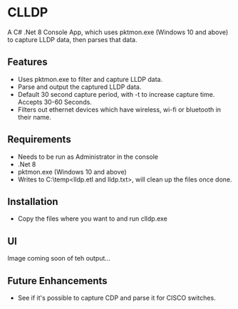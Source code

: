 # CLLDP

A C# .Net 8 Console App, which uses pktmon.exe (Windows 10 and above) to capture LLDP data, then parses that data.

## Features

- Uses pktmon.exe to filter and capture LLDP data.
- Parse and output the captured LLDP data.
- Default 30 second capture period, with -t <seconds> to increase capture time. Accepts 30-60 Seconds.
- Filters out ethernet devices which have wireless, wi-fi or bluetooth in their name.

## Requirements
- Needs to be run as Administrator in the console
- .Net 8
- pktmon.exe (Windows 10 and above)
- Writes to C:\temp\<lldp.etl and lldp.txt>, will clean up the files once done.

## Installation
- Copy the files where you want to and run clldp.exe

## UI
Image coming soon of teh output...

## Future Enhancements
- See if it's possible to capture CDP and parse it for CISCO switches.
